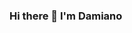 ### Hi there 👋 I'm Damiano 

<!--
**AshRepartoFerramenta/AshRepartoFerramenta** is a ✨ _special_ ✨ repository because its `README.md` (this file) appears on your GitHub profile.

Hi Everyone,
I'm Damiano Aka Ash,a new guy in this huge DevWorld .After a long time spent on Financial and Marketing fields I've decided to move on a different place studing
as to become a Full Stack Web Dev and learn as much as I can how to increase my knowledge.Love my life,my dog and my wife.I'm an Optimistic person and nature lovers.

- 🔭 I’m currently working on calm,spend a lot of time on my MacBro.
- 🌱 I’m currently learning How To Became a Good Dev.
- 👯 I’m looking to collaborate on any Full Stack Project.
- 💬 Ask me about to collaborate .
- 📫 How to reach me: https://www.linkedin.com/in/damiano-giovanni-capodicasa-7a8a53164/ (Linkedin).
- 😄 I Like: Cookin'Italian Food,Summertime,Reading,Travel.
- ⚡ Fun fact: Be a master on Sicilian History .

